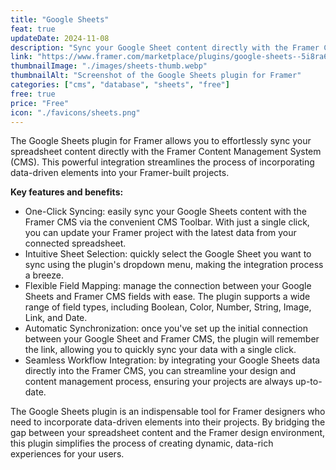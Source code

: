 ```yaml
---
title: "Google Sheets"
feat: true
updateDate: 2024-11-08
description: "Sync your Google Sheet content directly with the Framer CMS."
link: "https://www.framer.com/marketplace/plugins/google-sheets--5i8ra6xs08ydg7wbx4nhndbn1/?via=julesvcode"
thumbnailImage: "./images/sheets-thumb.webp"
thumbnailAlt: "Screenshot of the Google Sheets plugin for Framer"
categories: ["cms", "database", "sheets", "free"]
free: true
price: "Free"
icon: "./favicons/sheets.png"
---
```


The Google Sheets plugin for Framer allows you to effortlessly sync your spreadsheet content directly with the Framer Content Management System (CMS). This powerful integration streamlines the process of incorporating data-driven elements into your Framer-built projects.

<b>Key features and benefits:</b>

- One-Click Syncing: easily sync your Google Sheets content with the Framer CMS via the convenient CMS Toolbar. With just a single click, you can update your Framer project with the latest data from your connected spreadsheet.
- Intuitive Sheet Selection: quickly select the Google Sheet you want to sync using the plugin's dropdown menu, making the integration process a breeze.
- Flexible Field Mapping: manage the connection between your Google Sheets and Framer CMS fields with ease. The plugin supports a wide range of field types, including Boolean, Color, Number, String, Image, Link, and Date.
- Automatic Synchronization: once you've set up the initial connection between your Google Sheet and Framer CMS, the plugin will remember the link, allowing you to quickly sync your data with a single click.
- Seamless Workflow Integration: by integrating your Google Sheets data directly into the Framer CMS, you can streamline your design and content management process, ensuring your projects are always up-to-date.

The Google Sheets plugin is an indispensable tool for Framer designers who need to incorporate data-driven elements into their projects. By bridging the gap between your spreadsheet content and the Framer design environment, this plugin simplifies the process of creating dynamic, data-rich experiences for your users.
